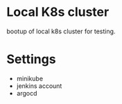 # Local K8s cluster

bootup of local k8s cluster for testing.


# Settings

- minikube
- jenkins account
- argocd
